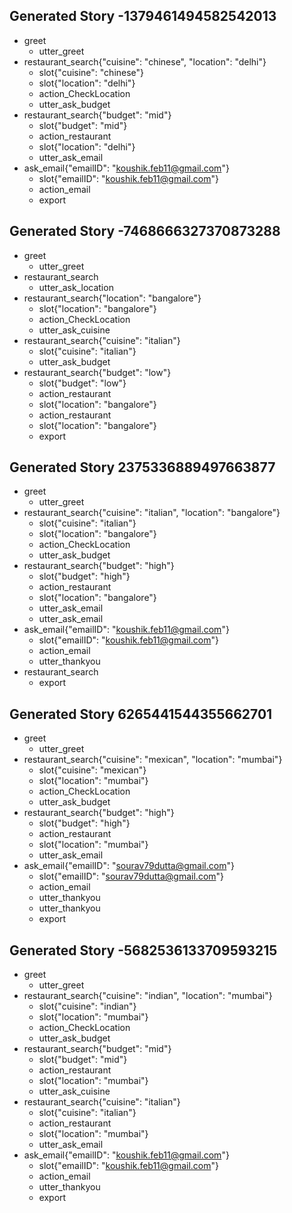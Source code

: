 ## Generated Story -1379461494582542013
* greet
    - utter_greet
* restaurant_search{"cuisine": "chinese", "location": "delhi"}
    - slot{"cuisine": "chinese"}
    - slot{"location": "delhi"}
    - action_CheckLocation
    - utter_ask_budget
* restaurant_search{"budget": "mid"}
    - slot{"budget": "mid"}
    - action_restaurant
    - slot{"location": "delhi"}
    - utter_ask_email
* ask_email{"emailID": "koushik.feb11@gmail.com"}
    - slot{"emailID": "koushik.feb11@gmail.com"}
    - action_email
    - export

## Generated Story -7468666327370873288
* greet
    - utter_greet
* restaurant_search
    - utter_ask_location
* restaurant_search{"location": "bangalore"}
    - slot{"location": "bangalore"}
    - action_CheckLocation
    - utter_ask_cuisine
* restaurant_search{"cuisine": "italian"}
    - slot{"cuisine": "italian"}
    - utter_ask_budget
* restaurant_search{"budget": "low"}
    - slot{"budget": "low"}
    - action_restaurant
    - slot{"location": "bangalore"}
    - action_restaurant
    - slot{"location": "bangalore"}
    - export

## Generated Story 2375336889497663877
* greet
    - utter_greet
* restaurant_search{"cuisine": "italian", "location": "bangalore"}
    - slot{"cuisine": "italian"}
    - slot{"location": "bangalore"}
    - action_CheckLocation
    - utter_ask_budget
* restaurant_search{"budget": "high"}
    - slot{"budget": "high"}
    - action_restaurant
    - slot{"location": "bangalore"}
    - utter_ask_email
    - utter_ask_email
* ask_email{"emailID": "koushik.feb11@gmail.com"}
    - slot{"emailID": "koushik.feb11@gmail.com"}
    - action_email
    - utter_thankyou
* restaurant_search
    - export

## Generated Story 6265441544355662701
* greet
    - utter_greet
* restaurant_search{"cuisine": "mexican", "location": "mumbai"}
    - slot{"cuisine": "mexican"}
    - slot{"location": "mumbai"}
    - action_CheckLocation
    - utter_ask_budget
* restaurant_search{"budget": "high"}
    - slot{"budget": "high"}
    - action_restaurant
    - slot{"location": "mumbai"}
    - utter_ask_email
* ask_email{"emailID": "sourav79dutta@gmail.com"}
    - slot{"emailID": "sourav79dutta@gmail.com"}
    - action_email
    - utter_thankyou
    - utter_thankyou
    - export

## Generated Story -5682536133709593215
* greet
    - utter_greet
* restaurant_search{"cuisine": "indian", "location": "mumbai"}
    - slot{"cuisine": "indian"}
    - slot{"location": "mumbai"}
    - action_CheckLocation
    - utter_ask_budget
* restaurant_search{"budget": "mid"}
    - slot{"budget": "mid"}
    - action_restaurant
    - slot{"location": "mumbai"}
    - utter_ask_cuisine
* restaurant_search{"cuisine": "italian"}
    - slot{"cuisine": "italian"}
    - action_restaurant
    - slot{"location": "mumbai"}
    - utter_ask_email
* ask_email{"emailID": "koushik.feb11@gmail.com"}
    - slot{"emailID": "koushik.feb11@gmail.com"}
    - action_email
    - utter_thankyou
    - export

